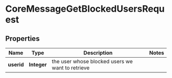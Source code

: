 

# CoreMessageGetBlockedUsersRequest


## Properties

| Name | Type | Description | Notes |
|------------ | ------------- | ------------- | -------------|
|**userid** | **Integer** | the user whose blocked users we want to retrieve |  |



